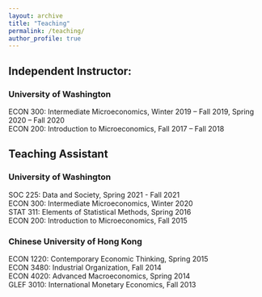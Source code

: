 ```yaml
---
layout: archive
title: "Teaching"
permalink: /teaching/
author_profile: true
---
```


<!-- 
{% include base_path %}

{% for post in site.teaching reversed %}
  {% include archive-single.html %}
{% endfor %} -->

## Independent Instructor:
### University of Washington
ECON 300: Intermediate Microeconomics, Winter 2019 – Fall 2019, Spring 2020 – Fall 2020  
ECON 200: Introduction to Microeconomics, Fall 2017 – Fall 2018

## Teaching Assistant
### University of Washington
SOC 225: Data and Society, Spring 2021 - Fall 2021  
ECON 300: Intermediate Microeconomics, Winter 2020  
STAT 311: Elements of Statistical Methods, Spring 2016  
ECON 200: Introduction to Microeconomics, Fall 2015  
### Chinese University of Hong Kong
ECON 1220: Contemporary Economic Thinking, Spring 2015  
ECON 3480: Industrial Organization, Fall 2014  
ECON 4020: Advanced Macroeconomics, Spring 2014  
GLEF 3010: International Monetary Economics, Fall 2013
